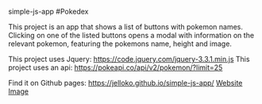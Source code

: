 simple-js-app #Pokedex

This project is an app that shows a list of buttons with pokemon names. Clicking on one of the listed buttons opens a modal with information on the relevant pokemon, featuring the pokemons name, height and image.

This project uses Jquery: https://code.jquery.com/jquery-3.3.1.min.js
This project uses an api: https://pokeapi.co/api/v2/pokemon/?limit=25

Find it on Github pages: https://jelloko.github.io/simple-js-app/
[Website Image](/Images/Pokeweb.png)